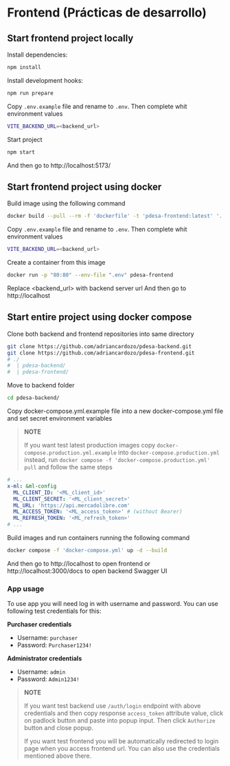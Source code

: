 # Frontend (Prácticas de desarrollo)

## Start frontend project locally

Install dependencies:

```bash
npm install
```

Install development hooks:

```bash
npm run prepare
```

Copy `.env.example` file and rename to `.env`.
Then complete whit environment values

```bash
VITE_BACKEND_URL=<backend_url>
```

Start project

```bash
npm start
```

And then go to http://localhost:5173/

## Start frontend project using docker

Build image using the following command

```bash
docker build --pull --rm -f 'dockerfile' -t 'pdesa-frontend:latest' '.'
```

Copy `.env.example` file and rename to `.env`.
Then complete whit environment values

```bash
VITE_BACKEND_URL=<backend_url>
```

Create a container from this image

```bash
docker run -p "80:80" --env-file ".env" pdesa-frontend
```

Replace <backend_url> with backend server url
And then go to http://localhost

## Start entire project using docker compose

Clone both backend and frontend repositories into same directory

```bash
git clone https://github.com/adriancardozo/pdesa-backend.git
git clone https://github.com/adriancardozo/pdesa-frontend.git
# ./
#  | pdesa-backend/
#  | pdesa-frontend/
```

Move to backend folder

```bash
cd pdesa-backend/
```

Copy docker-compose.yml.example file into a new docker-compose.yml file and set secret environment variables

<blockquote>
<b>NOTE</b>
<p>If you want test latest production images copy <code>docker-compose.production.yml.example</code> into <code>docker-compose.production.yml</code> instead, run <code>docker compose -f 'docker-compose.production.yml' pull</code> and follow the same steps</p>
</blockquote>

```yml
# ...
x-ml: &ml-config
  ML_CLIENT_ID: '<ML_client_id>'
  ML_CLIENT_SECRET: '<ML_client_secret>'
  ML_URL: 'https://api.mercadolibre.com'
  ML_ACCESS_TOKEN: '<ML_access_token>' # (without Bearer)
  ML_REFRESH_TOKEN: '<ML_refresh_token>'
# ...
```

Build images and run containers running the following command

```bash
docker compose -f 'docker-compose.yml' up -d --build
```

And then go to http://localhost to open frontend or http://localhost:3000/docs to open backend Swagger UI

### App usage

To use app you will need log in with username and password. You can use following test credentials for this:

**Purchaser credentials**
* Username: `purchaser`
* Password: `Purchaser1234!`

**Administrator credentials**
* Username: `admin`
* Password: `Admin1234!`

<blockquote>
<b>NOTE</b>
<p>If you want test backend use <code>/auth/login</code> endpoint with above credentials and then copy response <code>access_token</code> attribute value, click on padlock button and paste into popup input. Then click <code>Authorize</code> button and close popup.</p>
<p>If you want test frontend you will be automatically redirected to login page when you access frontend url. You can also use the credentials mentioned above there.</p>
</blockquote>
